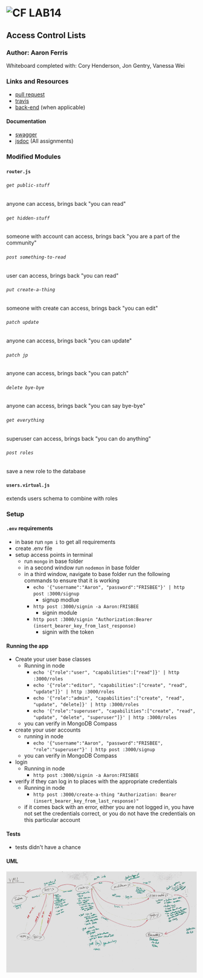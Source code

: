 ![CF](http://i.imgur.com/7v5ASc8.png) LAB14
=================================================

## Access Control Lists

### Author: Aaron Ferris
Whiteboard completed with: Cory Henderson, Jon Gentry, Vanessa Wei

### Links and Resources
* [pull request](https://github.com/codefellows-js-401d29-aaron-ferris/lab14/pull/1)
* [travis](https://travis-ci.com/codefellows-js-401d29-aaron-ferris/lab14)
* [back-end](https://dashboard.heroku.com/apps/aqueous-river-65630) (when applicable)

#### Documentation
* [swagger](https://dashboard.heroku.com/apps/aqueous-river-65630/doc) 
* [jsdoc](http://xyz.com) (All assignments)

### Modified Modules
#### `router.js`

###### `get public-stuff`
anyone can access, brings back "you can read"

###### `get hidden-stuff`
someone with account can access, brings back "you are a part of the community"

###### `post something-to-read`
user can access, brings back "you can read"

###### `put create-a-thing`
someone with create can access, brings back "you can edit"

###### `patch update`
anyone can access, brings back "you can update"

###### `patch jp`
anyone can access, brings back "you can patch"

###### `delete bye-bye`
anyone can access, brings back "you can say bye-bye"

###### `get everything`
superuser can access, brings back "you can do anything"

###### `post roles`
save a new role to the database

#### `users.virtual.js`
extends users schema to combine with roles


### Setup
#### `.env` requirements
* in base run `npm i` to get all requirements
* create .env file
* setup access points in terminal
  * run `mongo` in base folder
  * in a second window run `nodemon` in base folder
  * in a third window, navigate to base folder run the following commands to ensure that it is working
    * `echo '{"username":"Aaron", "password":"FRISBEE"}' | http post :3000/signup`
      * signup modlue
    * `http post :3000/signin -a Aaron:FRISBEE`
      * signin module
    * `http post :3000/signin "Authorization:Bearer (insert_bearer_key_from_last_response)`
      * signin with the token

#### Running the app
* Create your user base classes
  * Running in node
    * `echo '{"role":"user", "capabilities":["read"]}' | http :3000/roles`
    * `echo '{"role":"editor", "capabilities":["create", "read", "update"]}' | http :3000/roles`
    * `echo '{"role":"admin", "capabilities":["create", "read", "update", "delete]}' | http :3000/roles`
    * `echo '{"role":"superuser", "capabilities":["create", "read", "update", "delete", "superuser"]}' | http :3000/roles`
  * you can verify in MongoDB Compass
* create your user accounts
  * running in node
    * `echo '{"username":"Aaron", "password":"FRISBEE", "role":"superuser"}' | http post :3000/signup`
  * you can verify in MongoDB Compass
* login
  * Running in node
    * `http post :3000/signin -a Aaron:FRISBEE`
* verify if they can log in to places with the appropriate credentials
  * Running in node
    * `http post :3000/create-a-thing "Authorization: Bearer (insert_bearer_key_from_last_response)"`
  * if it comes back with an error, either you are not logged in, you have not set the credentials correct, or you do not have the credentials on this particular account
#### Tests
* tests didn't have a chance

#### UML
![UML_Diagram](./assets/lab_14_acl.jpg)
